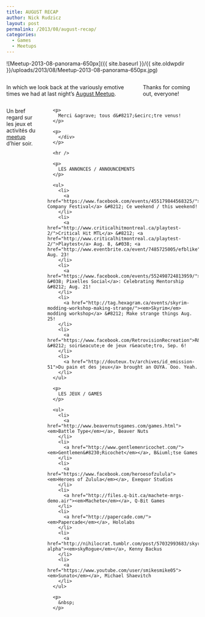 ```yaml
---
title: AUGUST RECAP
author: Nick Rudzicz
layout: post
permalink: /2013/08/august-recap/
categories:
  - Games
  - Meetups
---
```

![Meetup-2013-08-panorama-650px]({{ site.baseurl }}/{{ site.oldwpdir }}/uploads/2013/08/Meetup-2013-08-panorama-650px.jpg)

<div class="large-6 columns ">
  <p>
    In which we look back at the variously emotive times we had at last night&#8217;s <a href="{{ site.baseurl }}/2013/07/august-meetup-2/">August Meetup</a>.
  </p>
  
  <p>
    Thanks for coming out, everyone!
  </p>
  
  <p>
    </div><div class="large-6 columns ">
      <p>
        Un bref regard sur les jeux et activit&eacute;s du <a href="{{ site.baseurl }}/2013/07/august-meetup-2/">meetup</a> d&#8217;hier soir.
      </p>
      
      <p>
        Merci &agrave; tous d&#8217;&ecirc;tre venus!
      </p>
      
      <p>
        </div>
      </p>
      
      <hr />
      
      <p>
        LES ANNONCES / ANNOUNCEMENTS
      </p>
      
      <ul>
        <li>
          <a href="https://www.facebook.com/events/455179844568325/">Toy Company Festival</a> &#8212; Ce weekend / this weekend!
        </li>
        <li>
          <a href="http://www.criticalhitmontreal.ca/playtest-2/">Critical Hit MTL</a> &#8212; <a href="http://www.criticalhitmontreal.ca/playtest-2/">Playtest</a> Aug. 8, &#038; <a href="http://www.eventbrite.ca/event/7485725005/efblike">Showcase</a> Aug. 23!
        </li>
        <li>
          <a href="https://www.facebook.com/events/552498724813959/">WIGI &#038; Pixelles Social</a>: Celebrating Mentorship &#8212; Aug. 21!
        </li>
        <li>
          <a href="http://tag.hexagram.ca/events/skyrim-modding-workshop-making-strange/"><em>Skyrim</em> modding workshop</a> &#8212; Make strange things Aug. 25!
        </li>
        <li>
          <a href="https://www.facebook.com/RetrovisionRecreation">R&eacute;trovision</a> &#8212; soir&eacute;e de jeux r&eacute;tro, Sep. 6!
        </li>
        <li>
          <a href="http://douteux.tv/archives/id_emission-51">Du pain et des jeux</a> brought an OUYA. Ooo. Yeah.
        </li>
      </ul>
      
      <p>
        LES JEUX / GAMES
      </p>
      
      <ul>
        <li>
          <a href="http://www.beavernutsgames.com/games.html"><em>Battle Type</em></a>, Beaver Nuts
        </li>
        <li>
          <a href="http://www.gentlemenricochet.com/"><em>Gentlemen&#8230;Ricochet</em></a>, B&iuml;tse Games
        </li>
        <li>
          <a href="https://www.facebook.com/heroesofzulula"><em>Heroes of Zulula</em></a>, Exequor Studios
        </li>
        <li>
          <a href="http://files.q-bit.ca/machete-mrgs-demo.air"><em>Machete</em></a>, Q-Bit Games
        </li>
        <li>
          <a href="http://papercade.com/"><em>Papercade</em></a>, Hololabs
        </li>
        <li>
          <a href="http://nihilocrat.tumblr.com/post/57032993683/skyrogue-alpha"><em>skyRogue</em></a>, Kenny Backus
        </li>
        <li>
          <a href="https://www.youtube.com/user/smikesmike05"><em>Sunato</em></a>, Michael Shaevitch
        </li>
      </ul>
      
      <p>
        &nbsp;
      </p>